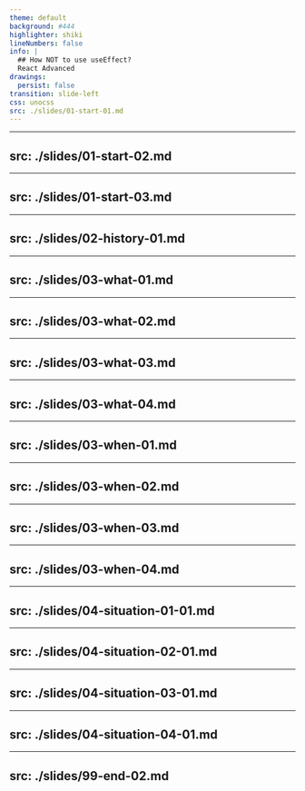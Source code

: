 ```yaml
---
theme: default
background: #444
highlighter: shiki
lineNumbers: false
info: |
  ## How NOT to use useEffect?
  React Advanced
drawings:
  persist: false
transition: slide-left
css: unocss
src: ./slides/01-start-01.md
---
```


---
src: ./slides/01-start-02.md
---

---
src: ./slides/01-start-03.md
---

---
src: ./slides/02-history-01.md
---

---
src: ./slides/03-what-01.md
---

---
src: ./slides/03-what-02.md
---

---
src: ./slides/03-what-03.md
---

---
src: ./slides/03-what-04.md
---

---
src: ./slides/03-when-01.md
---

---
src: ./slides/03-when-02.md
---

---
src: ./slides/03-when-03.md
---

---
src: ./slides/03-when-04.md
---

---
src: ./slides/04-situation-01-01.md
---

---
src: ./slides/04-situation-02-01.md
---

---
src: ./slides/04-situation-03-01.md
---

---
src: ./slides/04-situation-04-01.md
---

---
src: ./slides/99-end-02.md
---
